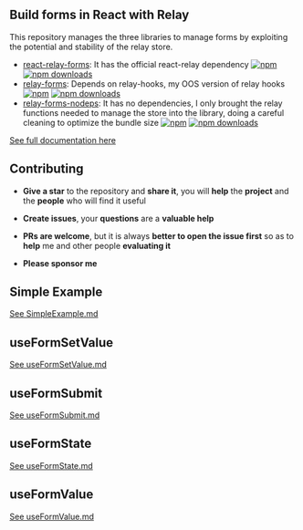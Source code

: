 ## Build forms in React with Relay

This repository manages the three libraries to manage forms by exploiting the potential and stability of the relay store.

* [react-relay-forms](./docs/ReactRelayForms-Introduction.md): It has the official react-relay dependency [![npm](https://img.shields.io/npm/v/react-relay-forms.svg)](https://www.npmjs.com/package/react-relay-forms) [![npm downloads](https://img.shields.io/npm/dm/react-relay-forms.svg)](https://www.npmjs.com/package/react-relay-forms)
* [relay-forms](./docs/RelayForms-Introduction.md): Depends on relay-hooks, my OOS version of relay hooks [![npm](https://img.shields.io/npm/v/relay-forms.svg)](https://www.npmjs.com/package/relay-forms) [![npm downloads](https://img.shields.io/npm/dm/relay-forms.svg)](https://www.npmjs.com/package/relay-forms)
* [relay-forms-nodeps](./docs/RelayFormsNoDeps-Introduction.md): It has no dependencies, I only brought the relay functions needed to manage the store into the library, doing a careful cleaning to optimize the bundle size [![npm](https://img.shields.io/npm/v/relay-forms-nodeps.svg)](https://www.npmjs.com/package/relay-forms-nodeps) [![npm downloads](https://img.shields.io/npm/dm/relay-forms-nodeps.svg)](https://www.npmjs.com/package/relay-forms-nodeps)

[See full documentation here](https://morrys.github.io/relay-forms/docs/relay-forms.html)

## Contributing

* **Give a star** to the repository and **share it**, you will **help** the **project** and the **people** who will find it useful

* **Create issues**, your **questions** are a **valuable help**

* **PRs are welcome**, but it is always **better to open the issue first** so as to **help** me and other people **evaluating it**

* **Please sponsor me**

## Simple Example

[See SimpleExample.md](./docs/RelaySimpleExample.md)

## useFormSetValue

[See useFormSetValue.md](./docs/useFormSetValue.md)

## useFormSubmit

[See useFormSubmit.md](./docs/useFormSubmit.md)

## useFormState

[See useFormState.md](./docs/useFormState.md)

## useFormValue

[See useFormValue.md](./docs/useFormValue.md)
